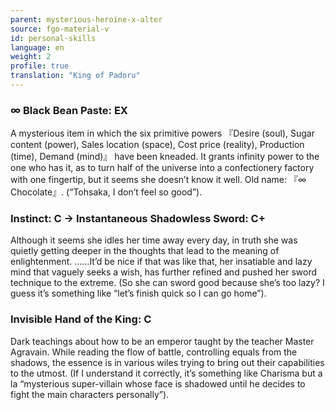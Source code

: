 ```yaml
---
parent: mysterious-heroine-x-alter
source: fgo-material-v
id: personal-skills
language: en
weight: 2
profile: true
translation: "King of Padoru"
---
```


### ∞ Black Bean Paste: EX

A mysterious item in which the six primitive powers 『Desire (soul), Sugar content (power), Sales location (space), Cost price (reality), Production (time), Demand (mind)』 have been kneaded.
It grants infinity power to the one who has it, as to turn half of the universe into a confectionery factory with one fingertip, but it seems she doesn’t know it well.
Old name: 『∞ Chocolate』.
(“Tohsaka, I don’t feel so good”).

### Instinct: C → Instantaneous Shadowless Sword: C+

Although it seems she idles her time away every day, in truth she was quietly getting deeper in the thoughts that lead to the meaning of enlightenment.
……It’d be nice if that was like that, her insatiable and lazy mind that vaguely seeks a wish, has further refined and pushed her sword technique to the extreme.
(So she can sword good because she’s too lazy? I guess it’s something like “let’s finish quick so I can go home”).

### Invisible Hand of the King: C

Dark teachings about how to be an emperor taught by the teacher Master Agravain.
While reading the flow of battle, controlling equals from the shadows, the essence is in various wiles trying to bring out their capabilities to the utmost.
(If I understand it correctly, it’s something like Charisma but a la “mysterious super-villain whose face is shadowed until he decides to fight the main characters personally”).
